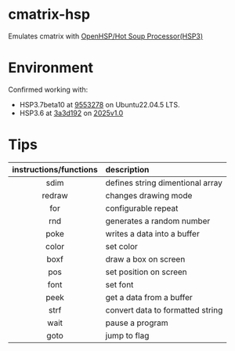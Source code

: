 # cmatrix-hsp
Emulates cmatrix with [OpenHSP/Hot Soup Processor(HSP3)](https://github.com/onitama/OpenHSP)
# Environment
Confirmed working with:
- HSP3.7beta10 at [9553278](https://github.com/onitama/OpenHSP/tree/9553278dde6659bc980721729971bde0e143bffa) on Ubuntu22.04.5 LTS.
- HSP3.6 at [3a3d192](https://github.com/OmeSatoFoundation/OpenHSP/tree/3a3d1928ac0776a759be6fc2c4acc3fe8c06e075) on [2025v1.0](https://github.com/OmeSatoFoundation/ome2023/releases/tag/2025v1.0)
# Tips
|instructions/functions|description|
|:---:|:---|
|sdim|defines string dimentional array|
|redraw|changes drawing mode|
|for|configurable repeat|
|rnd|generates a random number|
|poke|writes a data into a buffer|
|color|set color|
|boxf|draw a box on screen|
|pos|set position on screen|
|font|set font|
|peek|get a data from a buffer|
|strf|convert data to formatted string|
|wait|pause a program|
|goto|jump to flag|
